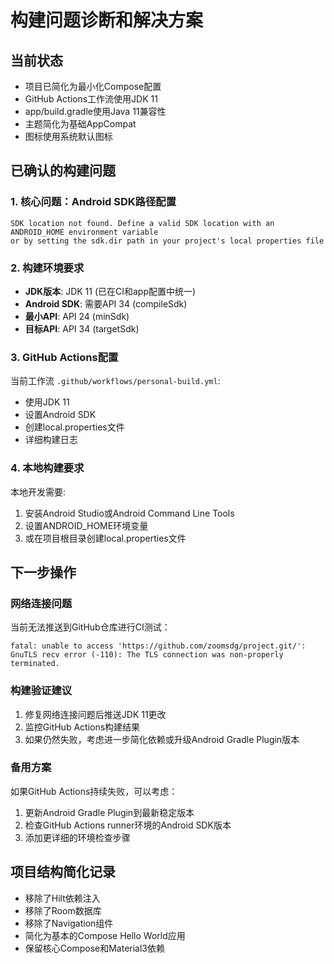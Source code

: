 # 构建问题诊断和解决方案

## 当前状态
- 项目已简化为最小化Compose配置
- GitHub Actions工作流使用JDK 11
- app/build.gradle使用Java 11兼容性
- 主题简化为基础AppCompat
- 图标使用系统默认图标

## 已确认的构建问题

### 1. 核心问题：Android SDK路径配置
```
SDK location not found. Define a valid SDK location with an ANDROID_HOME environment variable 
or by setting the sdk.dir path in your project's local properties file
```

### 2. 构建环境要求
- **JDK版本**: JDK 11 (已在CI和app配置中统一)
- **Android SDK**: 需要API 34 (compileSdk)
- **最小API**: API 24 (minSdk)
- **目标API**: API 34 (targetSdk)

### 3. GitHub Actions配置
当前工作流 `.github/workflows/personal-build.yml`:
- 使用JDK 11
- 设置Android SDK
- 创建local.properties文件
- 详细构建日志

### 4. 本地构建要求
本地开发需要:
1. 安装Android Studio或Android Command Line Tools
2. 设置ANDROID_HOME环境变量
3. 或在项目根目录创建local.properties文件

## 下一步操作

### 网络连接问题
当前无法推送到GitHub仓库进行CI测试：
```
fatal: unable to access 'https://github.com/zoomsdg/project.git/': 
GnuTLS recv error (-110): The TLS connection was non-properly terminated.
```

### 构建验证建议
1. 修复网络连接问题后推送JDK 11更改
2. 监控GitHub Actions构建结果
3. 如果仍然失败，考虑进一步简化依赖或升级Android Gradle Plugin版本

### 备用方案
如果GitHub Actions持续失败，可以考虑：
1. 更新Android Gradle Plugin到最新稳定版本
2. 检查GitHub Actions runner环境的Android SDK版本
3. 添加更详细的环境检查步骤

## 项目结构简化记录
- 移除了Hilt依赖注入
- 移除了Room数据库
- 移除了Navigation组件
- 简化为基本的Compose Hello World应用
- 保留核心Compose和Material3依赖